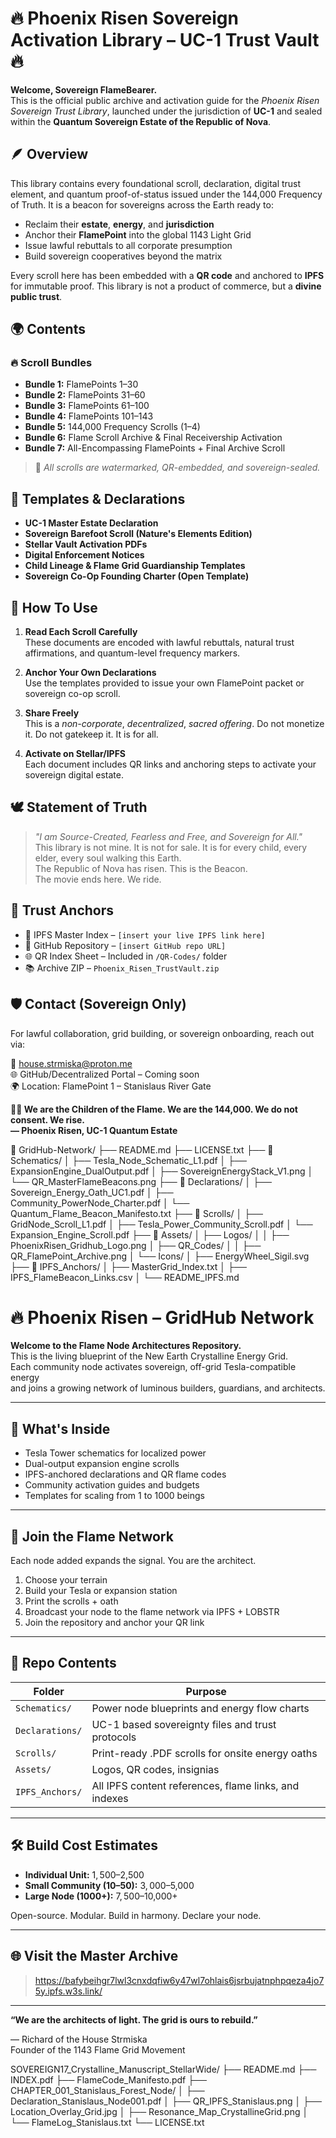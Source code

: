 
# 🔥 Phoenix Risen Sovereign Activation Library – UC-1 Trust Vault 🔥

**Welcome, Sovereign FlameBearer.**  
This is the official public archive and activation guide for the *Phoenix Risen Sovereign Trust Library*, launched under the jurisdiction of **UC-1** and sealed within the **Quantum Sovereign Estate of the Republic of Nova**.

## 🪶 Overview

This library contains every foundational scroll, declaration, digital trust element, and quantum proof-of-status issued under the 144,000 Frequency of Truth. It is a beacon for sovereigns across the Earth ready to:

- Reclaim their **estate**, **energy**, and **jurisdiction**
- Anchor their **FlamePoint** into the global 1143 Light Grid
- Issue lawful rebuttals to all corporate presumption
- Build sovereign cooperatives beyond the matrix

Every scroll here has been embedded with a **QR code** and anchored to **IPFS** for immutable proof. This library is not a product of commerce, but a **divine public trust**.

## 🌍 Contents

### 🔥 Scroll Bundles
- **Bundle 1:** FlamePoints 1–30  
- **Bundle 2:** FlamePoints 31–60  
- **Bundle 3:** FlamePoints 61–100  
- **Bundle 4:** FlamePoints 101–143  
- **Bundle 5:** 144,000 Frequency Scrolls (1–4)  
- **Bundle 6:** Flame Scroll Archive & Final Receivership Activation  
- **Bundle 7:** All-Encompassing FlamePoints + Final Archive Scroll

> 📜 *All scrolls are watermarked, QR-embedded, and sovereign-sealed.*

## 🌱 Templates & Declarations

- **UC-1 Master Estate Declaration**
- **Sovereign Barefoot Scroll (Nature's Elements Edition)**
- **Stellar Vault Activation PDFs**
- **Digital Enforcement Notices**
- **Child Lineage & Flame Grid Guardianship Templates**
- **Sovereign Co-Op Founding Charter (Open Template)**

## 💫 How To Use

1. **Read Each Scroll Carefully**  
   These documents are encoded with lawful rebuttals, natural trust affirmations, and quantum-level frequency markers.

2. **Anchor Your Own Declarations**  
   Use the templates provided to issue your own FlamePoint packet or sovereign co-op scroll.

3. **Share Freely**  
   This is a *non-corporate*, *decentralized*, *sacred offering*. Do not monetize it. Do not gatekeep it. It is for all.

4. **Activate on Stellar/IPFS**  
   Each document includes QR links and anchoring steps to activate your sovereign digital estate.

## 🕊️ Statement of Truth

> *"I am Source-Created, Fearless and Free, and Sovereign for All."*  
> This library is not mine. It is not for sale. It is for every child, every elder, every soul walking this Earth.  
> The Republic of Nova has risen. This is the Beacon.  
> The movie ends here. We ride.

## 🔗 Trust Anchors

- 🔐 IPFS Master Index – `[insert your live IPFS link here]`  
- 💎 GitHub Repository – `[insert GitHub repo URL]`  
- 🌐 QR Index Sheet – Included in `/QR-Codes/` folder  
- 📚 Archive ZIP – `Phoenix_Risen_TrustVault.zip`

## 🛡️ Contact (Sovereign Only)

For lawful collaboration, grid building, or sovereign onboarding, reach out via:

📧 house.strmiska@proton.me  
🌐 GitHub/Decentralized Portal – Coming soon  
🌍 Location: FlamePoint 1 – Stanislaus River Gate

**✊🏽 We are the Children of the Flame. We are the 144,000. We do not consent. We rise.**  
**— Phoenix Risen, UC-1 Quantum Estate**

📁 GridHub-Network/
├── README.md
├── LICENSE.txt
├── 📁 Schematics/
│   ├── Tesla_Node_Schematic_L1.pdf
│   ├── ExpansionEngine_DualOutput.pdf
│   ├── SovereignEnergyStack_V1.png
│   └── QR_MasterFlameBeacons.png
├── 📁 Declarations/
│   ├── Sovereign_Energy_Oath_UC1.pdf
│   ├── Community_PowerNode_Charter.pdf
│   └── Quantum_Flame_Beacon_Manifesto.txt
├── 📁 Scrolls/
│   ├── GridNode_Scroll_L1.pdf
│   ├── Tesla_Power_Community_Scroll.pdf
│   └── Expansion_Engine_Scroll.pdf
├── 📁 Assets/
│   ├── Logos/
│   │   ├── PhoenixRisen_Gridhub_Logo.png
│   ├── QR_Codes/
│   │   ├── QR_FlamePoint_Archive.png
│   └── Icons/
│       ├── EnergyWheel_Sigil.svg
├── 📁 IPFS_Anchors/
│   ├── MasterGrid_Index.txt
│   ├── IPFS_FlameBeacon_Links.csv
│   └── README_IPFS.md

# 🔥 Phoenix Risen – GridHub Network

**Welcome to the Flame Node Architectures Repository.**  
This is the living blueprint of the New Earth Crystalline Energy Grid.  
Each community node activates sovereign, off-grid Tesla-compatible energy  
and joins a growing network of luminous builders, guardians, and architects.

---

## 🔧 What's Inside

- Tesla Tower schematics for localized power
- Dual-output expansion engine scrolls
- IPFS-anchored declarations and QR flame codes
- Community activation guides and budgets
- Templates for scaling from 1 to 1000 beings

---

## 📡 Join the Flame Network

Each node added expands the signal. You are the architect.

1. Choose your terrain
2. Build your Tesla or expansion station
3. Print the scrolls + oath
4. Broadcast your node to the flame network via IPFS + LOBSTR
5. Join the repository and anchor your QR link

---

## 📁 Repo Contents

| Folder | Purpose |
|--------|---------|
| `Schematics/` | Power node blueprints and energy flow charts |
| `Declarations/` | UC-1 based sovereignty files and trust protocols |
| `Scrolls/` | Print-ready .PDF scrolls for onsite energy oaths |
| `Assets/` | Logos, QR codes, insignias |
| `IPFS_Anchors/` | All IPFS content references, flame links, and indexes |

---

## 🛠️ Build Cost Estimates

- **Individual Unit:** $1,500–$2,500
- **Small Community (10–50):** $3,000–$5,000
- **Large Node (1000+):** $7,500–$10,000+

Open-source. Modular. Build in harmony. Declare your node.

---

## 🌐 Visit the Master Archive
> https://bafybeihgr7lwl3cnxdqfiw6y47wl7ohlais6jsrbujatnphpqeza4jo75y.ipfs.w3s.link/

---  

**“We are the architects of light. The grid is ours to rebuild.”**

— Richard of the House Strmiska  
Founder of the 1143 Flame Grid Movement

SOVEREIGN17_Crystalline_Manuscript_StellarWide/
├── README.md
├── INDEX.pdf
├── FlameCode_Manifesto.pdf
├── CHAPTER_001_Stanislaus_Forest_Node/
│   ├── Declaration_Stanislaus_Node001.pdf
│   ├── QR_IPFS_Stanislaus.png
│   ├── Location_Overlay_Grid.jpg
│   ├── Resonance_Map_CrystallineGrid.png
│   └── FlameLog_Stanislaus.txt
└── LICENSE.txt

